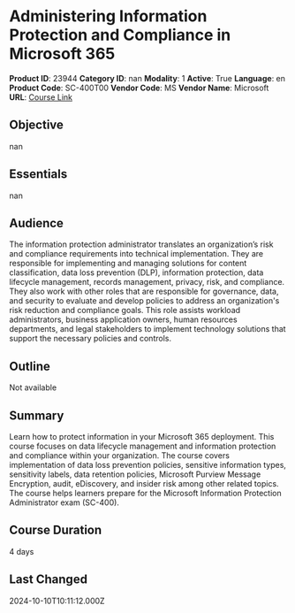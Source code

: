 # Administering Information Protection and Compliance in Microsoft 365

**Product ID**: 23944
**Category ID**: nan
**Modality**: 1
**Active**: True
**Language**: en
**Product Code**: SC-400T00
**Vendor Code**: MS
**Vendor Name**: Microsoft
**URL**: [Course Link](https://www.fastlaneus.com/course/microsoft-sc-400t00)

## Objective
nan

## Essentials
nan

## Audience
The information protection administrator translates an organization’s risk and compliance requirements into technical implementation. They are responsible for implementing and managing solutions for content classification, data loss prevention (DLP), information protection, data lifecycle management, records management, privacy, risk, and compliance. They also work with other roles that are responsible for governance, data, and security to evaluate and develop policies to address an organization's risk reduction and compliance goals. This role assists workload administrators, business application owners, human resources departments, and legal stakeholders to implement technology solutions that support the necessary policies and controls.

## Outline
Not available

## Summary
Learn how to protect information in your Microsoft 365 deployment. This course focuses on data lifecycle management and information protection and compliance within your organization. The course covers implementation of data loss prevention policies, sensitive information types, sensitivity labels, data retention policies, Microsoft Purview Message Encryption, audit, eDiscovery, and insider risk among other related topics. The course helps learners prepare for the Microsoft Information Protection Administrator exam (SC-400).

## Course Duration
4 days

## Last Changed
2024-10-10T10:11:12.000Z
